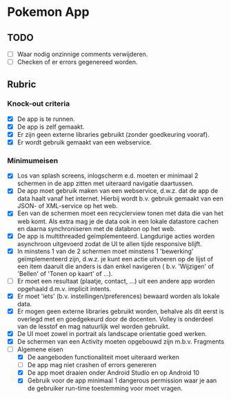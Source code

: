 # Pokemon App

## TODO
* [ ] Waar nodig onzinnige comments verwijderen.
* [ ] Checken of er errors gegenereed worden.

## Rubric

### Knock-out criteria
* [x] De app is te runnen.
* [x] De app is zelf gemaakt.
* [x] Er zijn geen externe libraries gebruikt (zonder goedkeuring vooraf).
* [x] Er wordt gebruik gemaakt van een webservice. 

### Minimumeisen
* [x] Los van splash screens, inlogscherm e.d. moeten er minimaal 2 schermen in de app
      zitten met uiteraard navigatie daartussen.
* [x] De app moet gebruik maken van een webservice, d.w.z. dat de app de data haalt vanaf
      het internet. Hierbij wordt b.v. gebruik gemaakt van een JSON- of XML-service op het
      web.
* [x] Een van de schermen moet een recyclerview tonen met data die van het web komt. Als
      extra mag je de data ook in een lokale datastore cachen en daarna synchroniseren met
      de databron op het web.
* [x] De app is multithreaded geïmplementeerd. Langdurige acties worden asynchroon
      uitgevoerd zodat de UI te allen tijde responsive blijft.
* [x] In minstens 1 van de 2 schermen moet minstens 1 'bewerking' geïmplementeerd zijn,
      d.w.z. je kunt een actie uitvoeren op de lijst of een item daaruit die anders is dan enkel
      navigeren ( b.v. 'Wijzigen' of 'Bellen' of 'Tonen op kaart' of …).
* [ ] Er moet een resultaat (plaatje, contact, …) uit een andere app worden opgehaald d.m.v.
      implicit intents.
* [x] Er moet 'iets' (b.v. instellingen/preferences) bewaard worden als lokale data.
* [x] Er mogen geen externe libraries gebruikt worden, behalve als dit eerst is overlegd met
      en goedgekeurd door de docenten. Volley is onderdeel van de lesstof en mag natuurlijk
      wel worden gebruikt.
* [x] De UI moet zowel in portrait als landscape orientatie goed werken.
* [x] De schermen van een Activity moeten opgebouwd zijn m.b.v. Fragments
* [ ] Algemene eisen
    * [x] De aangeboden functionaliteit moet uiteraard werken
    * [ ] De app mag niet crashen of errors genereren
    * [x] De app moet draaien onder Android Studio en op Android 10
    * [x] Gebruik voor de app minimaal 1 dangerous permission waar je aan de gebruiker
          run-time toestemming voor moet vragen.
